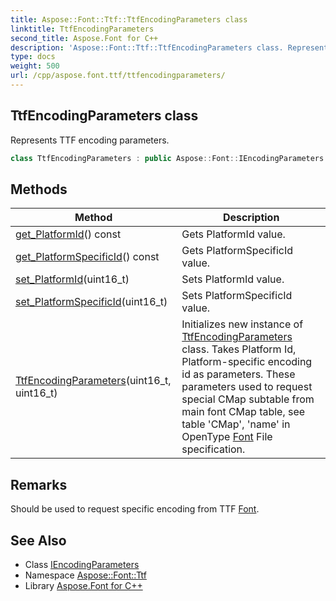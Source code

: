 ```yaml
---
title: Aspose::Font::Ttf::TtfEncodingParameters class
linktitle: TtfEncodingParameters
second_title: Aspose.Font for C++
description: 'Aspose::Font::Ttf::TtfEncodingParameters class. Represents TTF encoding parameters in C++.'
type: docs
weight: 500
url: /cpp/aspose.font.ttf/ttfencodingparameters/
---
```

## TtfEncodingParameters class


Represents TTF encoding parameters.

```cpp
class TtfEncodingParameters : public Aspose::Font::IEncodingParameters
```

## Methods

| Method | Description |
| --- | --- |
| [get_PlatformId](./get_platformid/)() const | Gets PlatformId value. |
| [get_PlatformSpecificId](./get_platformspecificid/)() const | Gets PlatformSpecificId value. |
| [set_PlatformId](./set_platformid/)(uint16_t) | Sets PlatformId value. |
| [set_PlatformSpecificId](./set_platformspecificid/)(uint16_t) | Sets PlatformSpecificId value. |
| [TtfEncodingParameters](./ttfencodingparameters/)(uint16_t, uint16_t) | Initializes new instance of [TtfEncodingParameters](./) class. Takes Platform Id, Platform-specific encoding id as parameters. These parameters used to request special CMap subtable from main font CMap table, see table 'CMap', 'name' in OpenType [Font](../../aspose.font/font/) File specification. |
## Remarks


Should be used to request specific encoding from TTF [Font](../../aspose.font/font/). 
## See Also

* Class [IEncodingParameters](../../aspose.font/iencodingparameters/)
* Namespace [Aspose::Font::Ttf](../)
* Library [Aspose.Font for C++](../../)
